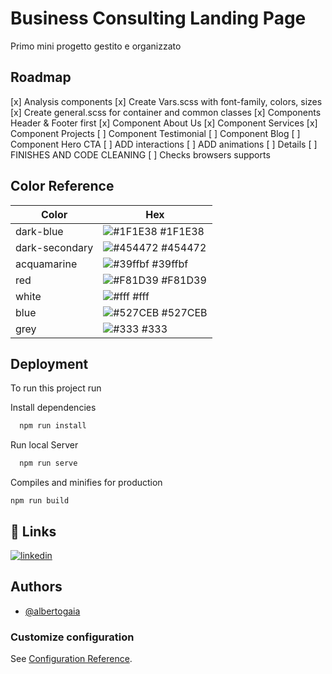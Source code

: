 
# Business Consulting Landing Page

Primo mini progetto gestito e organizzato


## Roadmap

[x] Analysis components
[x] Create Vars.scss with font-family, colors, sizes
[x] Create general.scss for container and common classes
[x] Components Header & Footer first
[x] Component About Us
[x] Component Services
[x] Component Projects
[ ] Component Testimonial
[ ] Component Blog
[ ] Component Hero CTA
[ ] ADD interactions
[ ] ADD animations
[ ] Details
[ ] FINISHES AND CODE CLEANING
[ ] Checks browsers supports
  ## Color Reference

| Color             | Hex                                                                |
| ----------------- | ------------------------------------------------------------------ |
| dark-blue | ![#1F1E38](https://via.placeholder.com/10/1F1E38?text=+) #1F1E38 |
| dark-secondary | ![#454472](https://via.placeholder.com/10/454472?text=+) #454472 |
| acquamarine | ![#39ffbf](https://via.placeholder.com/10/39ffbf?text=+) #39ffbf |
| red | ![#F81D39](https://via.placeholder.com/10/F81D39?text=+) #F81D39 |
| white | ![#fff](https://via.placeholder.com/10/fff?text=+) #fff |
| blue | ![#527CEB](https://via.placeholder.com/10/527CEB?text=+) #527CEB |
| grey | ![#333](https://via.placeholder.com/10/333?text=+) #333 |



## Deployment

To run this project run

Install dependencies
```bash
  npm run install
```

Run local Server
```bash
  npm run serve
```
Compiles and minifies for production
```
npm run build
```
  
## 🔗 Links

[![linkedin](https://img.shields.io/badge/linkedin-0A66C2?style=for-the-badge&logo=linkedin&logoColor=white)](https://www.linkedin.com/in/alberto-gaia/)

  
## Authors

- [@albertogaia](https://www.github.com/albertogaia)

  

### Customize configuration
See [Configuration Reference](https://cli.vuejs.org/config/).

